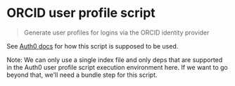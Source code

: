 # ORCID user profile script

> Generate user profiles for logins via the ORCID identity provider

See [Auth0 docs](../../docs/config/auth0) for how this script is supposed to be used.

Note: We can only use a single index file and only deps that are supported in the Auth0 user profile script execution environment here. If we want to go beyond that, we'll need a bundle step for this script.

